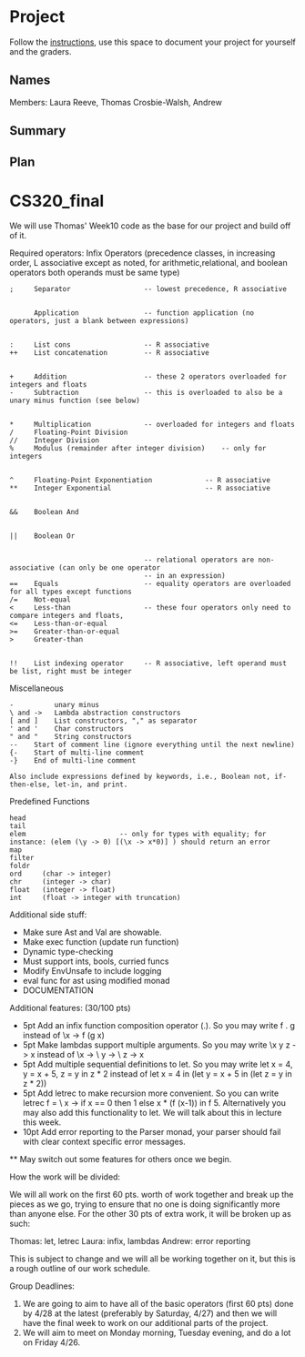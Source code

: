 # Project

Follow the [instructions](INSTRUCTIONS.md), use this space to document your project for yourself and the graders.

## Names

Members: Laura Reeve, Thomas Crosbie-Walsh, Andrew

## Summary

## Plan
# CS320_final

We will use Thomas' Week10 code as the base for our project and build off of it. 

Required operators:
Infix Operators (precedence classes, in increasing order, L associative except as noted, for arithmetic,relational,
    and boolean operators both operands must be same type)
  
 
    ;     Separator                  -- lowest precedence, R associative
  
 
          Application                -- function application (no operators, just a blank between expressions)
  
 	
    :     List cons                  -- R associative
    ++    List concatenation         -- R associative
   
    
    +     Addition                   -- these 2 operators overloaded for integers and floats
    -     Subtraction                -- this is overloaded to also be a unary minus function (see below)
   
    
    *     Multiplication             -- overloaded for integers and floats                          
    /     Floating-Point Division     
    //    Integer Division   
    %     Modulus (remainder after integer division)    -- only for integers
    
   
    ^     Floating-Point Exponentiation             -- R associative
    **    Integer Exponential                       -- R associative
  
 
    &&    Boolean And              
   
    
    ||    Boolean Or 
    
   
                                     -- relational operators are non-associative (can only be one operator 
                                     -- in an expression) 
    ==    Equals                     -- equality operators are overloaded for all types except functions                  
    /=    Not-equal                                                     
    <     Less-than                  -- these four operators only need to compare integers and floats,  
    <=    Less-than-or-equal                              
    >=    Greater-than-or-equal              
    >     Greater-than 
    
    
    !!    List indexing operator     -- R associative, left operand must be list, right must be integer
  
  Miscellaneous

    -          unary minus
    \ and ->   Lambda abstraction constructors
    [ and ]    List constructors, "," as separator
    ' and '    Char constructors
    " and "    String constructors
    --    Start of comment line (ignore everything until the next newline)
    {-    Start of multi-line comment 
    -}    End of multi-line comment

    Also include expressions defined by keywords, i.e., Boolean not, if-then-else, let-in, and print. 
  
     
Predefined Functions

    head
    tail
    elem                       -- only for types with equality; for instance: (elem (\y -> 0) [(\x -> x*0)] ) should return an error
    map
    filter
    foldr
    ord     (char -> integer)
    chr     (integer -> char)
    float   (integer -> float)
    int     (float -> integer with truncation)


Additional side stuff:
- Make sure Ast and Val are showable.
- Make exec function (update run function)
- Dynamic type-checking
- Must support ints, bools, curried funcs
- Modify EnvUnsafe to include logging 
- eval func for ast using modified monad
- DOCUMENTATION

Additional features: (30/100 pts)
- 5pt Add an infix function composition operator (.). So you may write f . g instead of \x -> f (g x)
- 5pt Make lambdas support multiple arguments. So you may write \x y z -> x instead of \x -> \ y -> \ z -> x
- 5pt Add multiple sequential definitions to let. So you may write let x = 4, y = x + 5, z = y in z * 2 instead of let x = 4 in (let y = x + 5 in (let z = y in z * 2))
- 5pt Add letrec to make recursion more convenient. So you can write letrec f = \ x -> if x == 0 then 1 else x * (f (x-1)) in f 5. Alternatively you may also add this functionality to let. We will talk about this in lecture this week.
- 10pt Add error reporting to the Parser monad, your parser should fail with clear context specific error messages.

** May switch out some features for others once we begin.


How the work will be divided:

We will all work on the first 60 pts. worth of work together and break up the pieces as we go, trying to ensure that no one is doing significantly more than anyone else. For the other 30 pts of extra work, it will be broken up as such:

Thomas: let, letrec
Laura: infix, lambdas
Andrew: error reporting

This is subject to change and we will all be working together on it, but this is a rough outline of our work schedule. 

Group Deadlines:
1. We are going to aim to have all of the basic operators (first 60 pts) done by 4/28 at the latest (preferably by Saturday, 4/27) and then we will have the final week to work on our additional parts of the project.
2. We will aim to meet on Monday morning, Tuesday evening, and do a lot on Friday 4/26.


